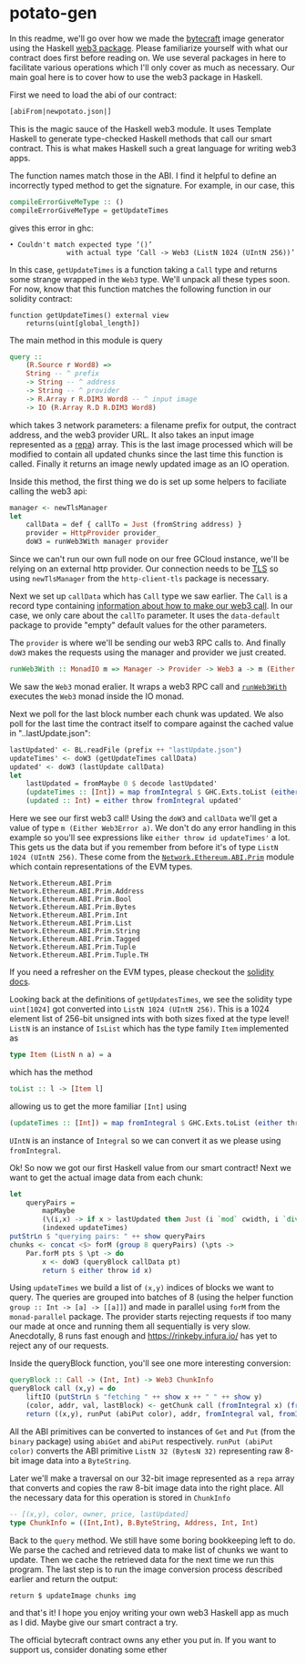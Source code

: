 # potato-gen

In this readme, we'll go over how we made the [bytecraft](http://bytecraft.club/) image generator using the Haskell [web3 package](https://hackage.haskell.org/package/web3). Please familiarize yourself with what our contract does first before reading on. We use several packages in here to facilitate various operations which I'll only cover as much as necessary. Our main goal here is to cover how to use the web3 package in Haskell.

First we need to load the abi of our contract:
```haskell
[abiFrom|newpotato.json|]
```
This is the magic sauce of the Haskell web3 module. It uses Template Haskell to generate type-checked Haskell methods that call our smart contract. This is what makes Haskell such a great language for writing web3 apps.

The function names match those in the ABI. I find it helpful to define an incorrectly typed method to get the signature. For example, in our case, this

```haskell
compileErrorGiveMeType :: ()
compileErrorGiveMeType = getUpdateTimes
```
gives this error in ghc:
```
• Couldn't match expected type ‘()’
			  with actual type ‘Call -> Web3 (ListN 1024 (UIntN 256))’
```
In this case, `getUpdateTimes` is a function taking a `Call` type and returns some strange wrapped in the `Web3` type. We'll unpack all these types soon. For now, know that this function matches the following function in our solidity contract:
```solidity
function getUpdateTimes() external view
	returns(uint[global_length])
```
The main method in this module is query
```haskell
query ::
    (R.Source r Word8) =>
    String -- ^ prefix
    -> String -- ^ address
    -> String -- ^ provider
    -> R.Array r R.DIM3 Word8 -- ^ input image
    -> IO (R.Array R.D R.DIM3 Word8)
```
which takes 3 network parameters: a filename prefix for output, the contract address, and the web3 provider URL. It also takes an input image represented as a [repa](https://hackage.haskell.org/package/repa-3.4.1.3/docs/Data-Array-Repa.html)) array. This is the last image processed which will be modified to contain all updated chunks since the last time this function is called. Finally it returns an image newly updated image as an IO operation.

Inside this method, the first thing we do is set up some helpers to faciliate calling the web3 api:
```haskell
manager <- newTlsManager
let
	callData = def { callTo = Just (fromString address) }
	provider = HttpProvider provider_
	doW3 = runWeb3With manager provider
```
Since we can't run our own full node on our free GCloud instance, we'll be relying on an external http provider. Our connection needs to be [TLS](https://en.wikipedia.org/wiki/Transport_Layer_Security) so using `newTlsManager` from the `http-client-tls` package is necessary.

Next we set up `callData` which has `Call` type we saw earlier. The `Call` is a record type containing [information about how to make our web3 call](http://hackage.haskell.org/package/web3-0.7.3.0/docs/Network-Ethereum-Web3.html#t:Call). In our case, we only care about the `callTo` parameter. It uses the `data-default` package to provide "empty" default values for the other parameters.

The `provider` is where we'll be sending our web3 RPC calls to. And finally `doW3` makes the requests using the manager and provider we just created.
```haskell
runWeb3With :: MonadIO m => Manager -> Provider -> Web3 a -> m (Either Web3Error a)
```
We saw the `Web3` monad eralier. It wraps a web3 RPC call and  [`runWeb3With`](http://hackage.haskell.org/package/web3-0.7.3.0/docs/Network-Ethereum-Web3-Provider.html#v:runWeb3With) executes the `Web3` monad inside the IO monad.

Next we poll for the last block number each chunk was updated. We also poll for the last time the contract itself to compare against the cached value in "..lastUpdate.json":

```haskell
lastUpdated' <- BL.readFile (prefix ++ "lastUpdate.json")
updateTimes' <- doW3 (getUpdateTimes callData)
updated' <- doW3 (lastUpdate callData)
let
	lastUpdated = fromMaybe 0 $ decode lastUpdated'
	(updateTimes :: [Int]) = map fromIntegral $ GHC.Exts.toList (either throw id updateTimes')
	(updated :: Int) = either throw fromIntegral updated'
```

Here we see our first web3 call! Using the `doW3` and `callData` we'll get a value of type `m (Either Web3Error a)`. We don't do any error handling in this example so you'll see expressions like `either throw id updateTimes'` a lot. This gets us the data but if you remember from before it's of type `ListN 1024 (UIntN 256)`. These come from the  [`Network.Ethereum.ABI.Prim`](http://hackage.haskell.org/package/web3-0.7.3.0/docs/Network-Ethereum-ABI-Prim.html) module which contain representations of the EVM types.
```
Network.Ethereum.ABI.Prim
Network.Ethereum.ABI.Prim.Address
Network.Ethereum.ABI.Prim.Bool
Network.Ethereum.ABI.Prim.Bytes
Network.Ethereum.ABI.Prim.Int
Network.Ethereum.ABI.Prim.List
Network.Ethereum.ABI.Prim.String
Network.Ethereum.ABI.Prim.Tagged
Network.Ethereum.ABI.Prim.Tuple
Network.Ethereum.ABI.Prim.Tuple.TH
```
If you need a refresher on the EVM types, please checkout the [solidity docs](http://solidity.readthedocs.io/en/v0.4.24/).

Looking back at the definitions of `getUpdatesTimes`, we see the solidity type `uint[1024]` got converted into `ListN 1024 (UIntN 256)`. This is a 1024 element list of 256-bit unsigned ints with both sizes fixed at the type level! `ListN` is an instance of `IsList` which has the type family `Item` implemented as
```haskell
type Item (ListN n a) = a
```
which has the method
```haskell
toList :: l -> [Item l]
```
allowing us to get the more familiar `[Int]` using
```haskell
(updateTimes :: [Int]) = map fromIntegral $ GHC.Exts.toList (either throw id updateTimes')
```
`UIntN` is an instance of `Integral` so we can convert it as we please using `fromIntegral`.

Ok! So now we got our first Haskell value from our smart contract! Next we want to get the actual image data from each chunk:

```haskell
let
	queryPairs =
		mapMaybe
		(\(i,x) -> if x > lastUpdated then Just (i `mod` cwidth, i `div` cwidth) else Nothing)
		(indexed updateTimes)
putStrLn $ "querying pairs: " ++ show queryPairs
chunks <- concat <$> forM (group 8 queryPairs) (\pts ->
	Par.forM pts $ \pt -> do
		x <- doW3 (queryBlock callData pt)
		return $ either throw id x)
```

Using `updateTimes` we build a list of `(x,y)` indices of blocks we want to query. The queries are grouped into batches of 8 (using the helper function `group :: Int -> [a] -> [[a]]`) and made in parallel using `forM` from the `monad-parallel` package. The provider starts rejecting requests if too many our made at once and running them all sequentially is very slow. Anecdotally, 8 runs fast enough and https://rinkeby.infura.io/ has yet to reject any of our requests.

Inside the queryBlock function, you'll see one more interesting conversion:
```haskell
queryBlock :: Call -> (Int, Int) -> Web3 ChunkInfo
queryBlock call (x,y) = do
    liftIO (putStrLn $ "fetching " ++ show x ++ " " ++ show y)
    (color, addr, val, lastBlock) <- getChunk call (fromIntegral x) (fromIntegral y)
    return ((x,y), runPut (abiPut color), addr, fromIntegral val, fromIntegral lastBlock)
```
All the ABI primitives can be converted to instances of `Get` and `Put` (from the `binary` package) using `abiGet` and `abiPut` respectively. `runPut (abiPut color)` converts the ABI primitive `ListN 32 (BytesN 32)` representing raw 8-bit image data into a `ByteString`.

Later we'll make a traversal on our 32-bit image represented as a `repa` array that converts and copies the raw 8-bit image data into the right place. All the necessary data for this operation is stored in `ChunkInfo`

```haskell
-- [(x,y), color, owner, price, lastUpdated]
type ChunkInfo = ((Int,Int), B.ByteString, Address, Int, Int)
```

Back to the `query` method. We still have some boring bookkeeping left to do. We parse the cached and retrieved data to make list of chunks we want to update. Then we cache the retrieved data for the next time we run this program. The last step is to run the image conversion process described earlier and return the output:
```
return $ updateImage chunks img
```
and that's it! I hope you enjoy writing your own web3 Haskell app as much as I did. Maybe give our smart contract a try.

The official bytecraft contract owns any ether you put in. If you want to support us, consider donating some ether <TODO>
